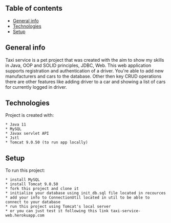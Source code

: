 ## Table of contents
* [General info](#general-info)
* [Technologies](#technologies)
* [Setup](#setup)

## General info
Taxi service is a pet project that was created with the aim to show my skills in Java, OOP and SOLID principles, JDBC, Web.
This web application supports registration and authentication of a driver. You're able to add new manufacturers and cars to the database.
Other then key CRUD operations there are other features like adding driver to a car and showing a list of cars for currently logged in driver.

	
## Technologies
Project is created with:
```
* Java 11
* MySQL
* Javax servlet API
* Jstl
* Tomcat 9.0.50 (to run app locally)
```

## Setup
To run this project:

```
* install MySQL
* install Tomcat 9.0.50
* fork this project and clone it
* initialize your database using init_db.sql file located in recources
* add your info to ConnectionUtil located in util to be able to connect to your database
* run this project using Tomcat's local server
* or you can just test it following this link taxi-service-web.herokuapp.com
```
